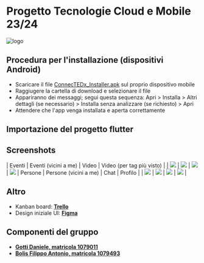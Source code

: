 # Progetto Tecnologie Cloud e Mobile 23/24
![logo](https://github.com/DanieleGotti/ConnecTEDx/blob/main/ConnecTEDx/doc/img/logo/logo.png)

## Procedura per l'installazione (dispositivi Android)
- Scaricare il file [ConnecTEDx_Installer.apk](https://github.com/DanieleGotti/ConnecTEDx/blob/main/ConnecTEDx/ConnecTEDx_Installer.apk) sul proprio dispositivo mobile
- Raggiugere la cartella di download e selezionare il file
- Appariranno dei messaggi; segui questa sequenza: Apri > Installa > Altri dettagli (se necessario) > Installa senza analizzare (se richiesto) > Apri
- Attendere che l'app venga installata e aperta correttamente

## Importazione del progetto flutter

## Screenshots
| Eventi | Eventi (vicini a me) | Video  | Video (per tag più visto) |
| ![](https://github.com/DanieleGotti/ConnecTEDx/blob/main/ConnecTEDx/code/flutter/connectedx/flutter_01.png) 
| ![](https://github.com/DanieleGotti/ConnecTEDx/blob/main/ConnecTEDx/code/flutter/connectedx/flutter_02.png) 
| ![](https://github.com/DanieleGotti/ConnecTEDx/blob/main/ConnecTEDx/code/flutter/connectedx/flutter_03.png) 
| ![](https://github.com/DanieleGotti/ConnecTEDx/blob/main/ConnecTEDx/code/flutter/connectedx/flutter_04.png) 
| Persone | Persone (vicini a me) | Chat | Profilo |
| ![](https://github.com/DanieleGotti/ConnecTEDx/blob/main/ConnecTEDx/code/flutter/connectedx/flutter_05.png) 
| ![](https://github.com/DanieleGotti/ConnecTEDx/blob/main/ConnecTEDx/code/flutter/connectedx/flutter_06.png) 
| ![](https://github.com/DanieleGotti/ConnecTEDx/blob/main/ConnecTEDx/code/flutter/connectedx/flutter_07.png) 
| ![](https://github.com/DanieleGotti/ConnecTEDx/blob/main/ConnecTEDx/code/flutter/connectedx/flutter_08.png) |


## Altro
- Kanban board: [__Trello__](https://trello.com/b/WBCqqAyc/connectedx)
- Design iniziale UI: [__Figma__](https://www.figma.com/file/DXUDugR8lhHtBvBZ2NX0oj/ConnecTEDx?type=design&node-id=0%3A1&mode=design&t=8OvN5yfO4kw7GyV1-1) 

## Componenti del gruppo
- [__Gotti Daniele, matricola 1079011__](https://github.com/DanieleGotti)
- [__Bolis Filippo Antonio, matricola 1079493__](https://github.com/FilippoBolis)
